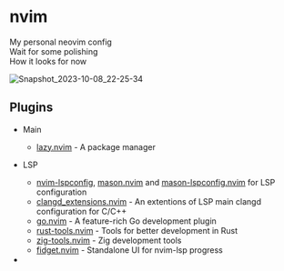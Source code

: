 # nvim
My personal neovim config  
Wait for some polishing  
How it looks for now

![Snapshot_2023-10-08_22-25-34](https://github.com/aaal-dev/nvim/assets/11665734/cd9d00e5-e7a7-42b6-94cd-66a7997a435b)

## Plugins

* Main
  * [lazy.nvim](https://github.com/folke/lazy.nvim) - A package manager

* LSP
  * [nvim-lspconfig](https://github.com/neovim/nvim-lspconfig), [mason.nvim](https://github.com/williamboman/mason.nvim) and [mason-lspconfig.nvim](https://github.com/williamboman/mason-lspconfig.nvim) for LSP configuration
  * [clangd_extensions.nvim](https://git.sr.ht/~p00f/clangd_extensions.nvim) - An extentions of LSP main clangd configuration for C/C++
  * [go.nvim](https://github.com/ray-x/go.nvim) - A feature-rich Go development plugin
  * [rust-tools.nvim](https://github.com/simrat39/rust-tools.nvim) - Tools for better development in Rust
  * [zig-tools.nvim](https://github.com/NTBBloodbath/zig-tools.nvim) - Zig development tools
  * [fidget.nvim](https://github.com/j-hui/fidget.nvim) - Standalone UI for nvim-lsp progress
* 
